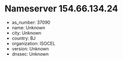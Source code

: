 # Nameserver 154.66.134.24

* as_number: 37090
* name: Unknown
* city: Unknown
* country: BJ
* organization: ISOCEL
* version: Unknown
* dnssec: Unknown
